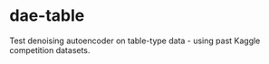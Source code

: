 # dae-table
Test denoising autoencoder on table-type data - using past Kaggle competition datasets.
